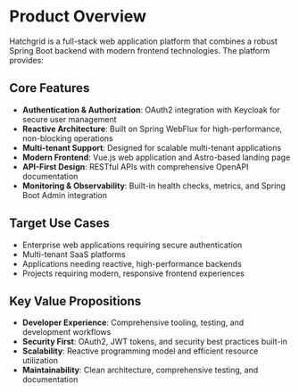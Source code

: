 # Product Overview

Hatchgrid is a full-stack web application platform that combines a robust Spring Boot backend with modern frontend technologies. The platform provides:

## Core Features

- **Authentication & Authorization**: OAuth2 integration with Keycloak for secure user management
- **Reactive Architecture**: Built on Spring WebFlux for high-performance, non-blocking operations
- **Multi-tenant Support**: Designed for scalable multi-tenant applications
- **Modern Frontend**: Vue.js web application and Astro-based landing page
- **API-First Design**: RESTful APIs with comprehensive OpenAPI documentation
- **Monitoring & Observability**: Built-in health checks, metrics, and Spring Boot Admin integration

## Target Use Cases

- Enterprise web applications requiring secure authentication
- Multi-tenant SaaS platforms
- Applications needing reactive, high-performance backends
- Projects requiring modern, responsive frontend experiences

## Key Value Propositions

- **Developer Experience**: Comprehensive tooling, testing, and development workflows
- **Security First**: OAuth2, JWT tokens, and security best practices built-in
- **Scalability**: Reactive programming model and efficient resource utilization
- **Maintainability**: Clean architecture, comprehensive testing, and documentation
